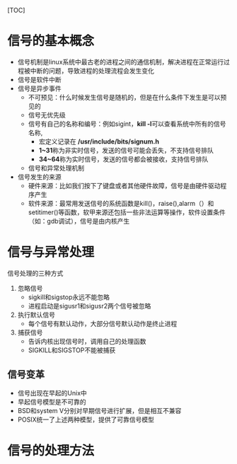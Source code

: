 [TOC]
# 信号的基本概念
* 信号机制是linux系统中最古老的进程之间的通信机制，解决进程在正常运行过程被中断的问题，导致进程的处理流程会发生变化
* 信号是软件中断
* 信号是异步事件
  * 不可预见：什么时候发生信号是随机的，但是在什么条件下发生是可以预见的
  * 信号无优先级
  * 信号有自己的名称和编号：例如sigint，**kill -l**可以查看系统中所有的信号名称,
    * 宏定义记录在 **/usr/include/bits/signum.h**
    * **1~31**称为非实时信号，发送的信号可能会丢失，不支持信号排队
    * **34~64**称为实时信号，发送的信号都会被接收，支持信号排队
  * 信号和异常处理机制
* 信号发生的来源
  * 硬件来源：比如我们按下了键盘或者其他硬件故障，信号是由硬件驱动程序产生
  * 软件来源：最常用发送信号的系统函数是kill()，raise(),alarm（）和setitimer()等函数，软甲来源还包括一些非法运算等操作，软件设置条件（如：gdb调试），信号是由内核产生

# 信号与异常处理

信号处理的三种方式
1. 忽略信号
    * sigkill和sigstop永远不能忽略
    * 进程启动是sigusr1和sigusr2两个信号被忽略
2. 执行默认信号
    * 每个信号有默认动作，大部分信号默认动作是终止进程
3. 捕获信号
    * 告诉内核出现信号时，调用自己的处理函数
    * SIGKILL和SIGSTOP不能被捕获

## 信号变革
* 信号出现在早起的Unix中
* 早起信号模型是不可靠的
* BSD和system V分别对早期信号进行扩展，但是相互不兼容
* POSIX统一了上述两种模型，提供了可靠信号模型
# 信号的处理方法
